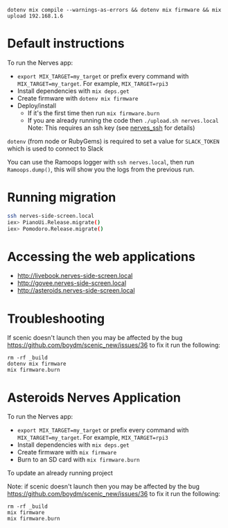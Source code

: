 `dotenv mix compile --warnings-as-errors && dotenv mix firmware && mix upload 192.168.1.6`

# Default instructions

To run the Nerves app:
  * `export MIX_TARGET=my_target` or prefix every command with
    `MIX_TARGET=my_target`. For example, `MIX_TARGET=rpi3`
  * Install dependencies with `mix deps.get`
  * Create firmware with `dotenv mix firmware`
  * Deploy/install
    * If it's the first time then run `mix firmware.burn`
    * If you are already running the code then `./upload.sh nerves.local`
      Note: This requires an ssh key (see
      [nerves_ssh](https://github.com/nerves-project/nerves_ssh)
      for details)

`dotenv` (from node or RubyGems) is required to set a value for `SLACK_TOKEN` which is used to connect to Slack

You can use the Ramoops logger with `ssh nerves.local`, then run `Ramoops.dump()`, this will show you the logs from the previous run.

# Running migration

``` sh
ssh nerves-side-screen.local
iex> PianoUi.Release.migrate()
iex> Pomodoro.Release.migrate()
```

# Accessing the web applications

- http://livebook.nerves-side-screen.local
- http://govee.nerves-side-screen.local
- http://asteroids.nerves-side-screen.local

# Troubleshooting

If scenic doesn't launch then you may be affected by the bug https://github.com/boydm/scenic_new/issues/36 to fix it run the following:
```
rm -rf _build
dotenv mix firmware
mix firmware.burn
```

# Asteroids Nerves Application

To run the Nerves app:
  * `export MIX_TARGET=my_target` or prefix every command with
    `MIX_TARGET=my_target`. For example, `MIX_TARGET=rpi3`
  * Install dependencies with `mix deps.get`
  * Create firmware with `mix firmware`
  * Burn to an SD card with `mix firmware.burn`

To update an already running project

Note: if scenic doesn't launch then you may be affected by the bug https://github.com/boydm/scenic_new/issues/36 to fix it run the following:
```
rm -rf _build
mix firmware
mix firmware.burn
```
